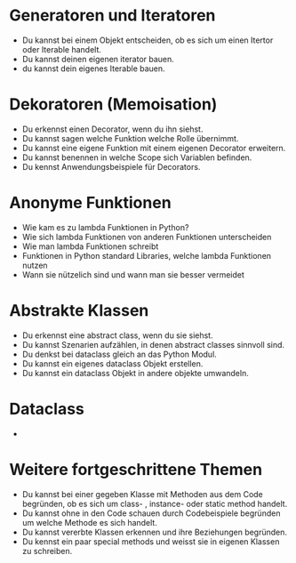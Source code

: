 # Generatoren und Iteratoren

- Du kannst bei einem Objekt entscheiden, ob es sich um einen Itertor oder Iterable handelt.
- Du kannst deinen eigenen iterator bauen.
- du kannst dein eigenes Iterable bauen.

# Dekoratoren (Memoisation)

- Du erkennst einen Decorator, wenn du ihn siehst.
- Du kannst sagen welche Funktion welche Rolle übernimmt.
- Du kannst eine eigene Funktion mit einem eigenen Decorator erweitern.
- Du kannst benennen in welche Scope sich Variablen befinden.
- Du kennst Anwendungsbeispiele für Decorators.

# Anonyme Funktionen

- Wie kam es zu lambda Funktionen in Python?
- Wie sich lambda Funktionen von anderen Funktionen unterscheiden
- Wie man lambda Funktionen schreibt
- Funktionen in Python standard Libraries, welche lambda Funktionen nutzen
- Wann sie nützelich sind und wann man sie besser vermeidet

# Abstrakte Klassen

- Du erkennst eine abstract class, wenn du sie siehst.
- Du kannst Szenarien aufzählen, in denen abstract classes sinnvoll sind.
- Du denkst bei dataclass gleich an das Python Modul.
- Du kannst ein eigenes dataclass Objekt erstellen.
- Du kannst ein dataclass Objekt in andere objekte umwandeln.

# Dataclass

- 

# Weitere fortgeschrittene Themen

- Du kannst bei einer gegeben Klasse mit Methoden aus dem Code begründen, ob es sich um class- , instance- oder static method handelt.
- Du kannst ohne in den Code schauen durch Codebeispiele begründen um welche Methode es sich handelt.
- Du kannst vererbte Klassen erkennen und ihre Beziehungen begründen.
- Du kennst ein paar special methods und weisst sie in eigenen Klassen zu schreiben.
